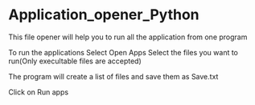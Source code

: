 # Application_opener_Python

This file opener will help you to run all the application from one program

To run the applications
Select Open Apps 
Select the files you want to run(Only execultable files are accepted)

The program will create a list of files and save them as Save.txt

Click on Run apps 
